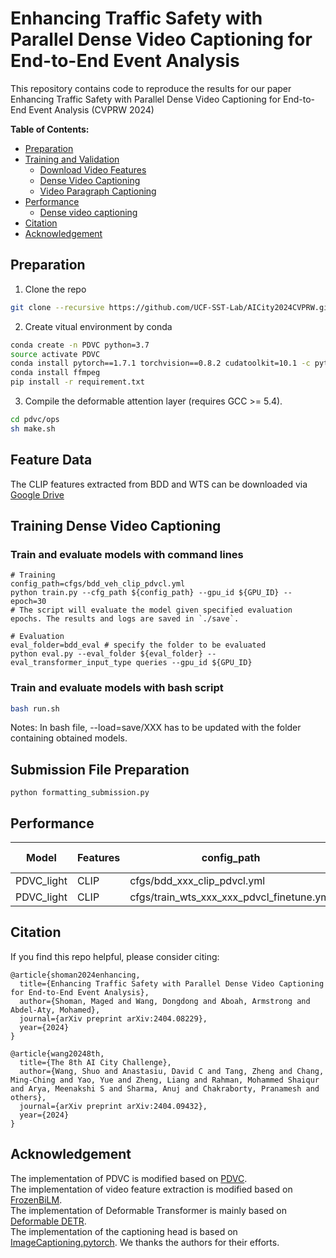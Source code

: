 # Enhancing Traffic Safety with Parallel Dense Video Captioning for End-to-End Event Analysis

This repository contains code to reproduce the results for our paper Enhancing Traffic Safety with Parallel Dense Video Captioning for End-to-End Event Analysis (CVPRW 2024) 


**Table of Contents:**
* [Preparation](#preparation)
* [Training and Validation](#training-and-validation)
  + [Download Video Features](#download-video-features)
  + [Dense Video Captioning](#dense-video-captioning)
  + [Video Paragraph Captioning](#video-paragraph-captioning)
* [Performance](#performance)
  + [Dense video captioning](#dense-video-captioning)
* [Citation](#citation)
* [Acknowledgement](#acknowledgement)



## Preparation

1. Clone the repo
```bash
git clone --recursive https://github.com/UCF-SST-Lab/AICity2024CVPRW.git
```

2. Create vitual environment by conda
```bash
conda create -n PDVC python=3.7
source activate PDVC
conda install pytorch==1.7.1 torchvision==0.8.2 cudatoolkit=10.1 -c pytorch
conda install ffmpeg
pip install -r requirement.txt
```

3. Compile the deformable attention layer (requires GCC >= 5.4). 
```bash
cd pdvc/ops
sh make.sh
```

## Feature Data

The CLIP features extracted from BDD and WTS can be downloaded via [Google Drive](https://drive.google.com/drive/folders/1s1Q2I2JLNekhzMHE5z4km4qBD65gZ_Yo?usp=drive_link)


## Training Dense Video Captioning
### Train and evaluate models with command lines
```
# Training
config_path=cfgs/bdd_veh_clip_pdvcl.yml
python train.py --cfg_path ${config_path} --gpu_id ${GPU_ID} --epoch=30
# The script will evaluate the model given specified evaluation epochs. The results and logs are saved in `./save`.

# Evaluation
eval_folder=bdd_eval # specify the folder to be evaluated
python eval.py --eval_folder ${eval_folder} --eval_transformer_input_type queries --gpu_id ${GPU_ID}
```

### Train and evaluate models with bash script
```bash
bash run.sh
```
Notes: In bash file, --load=save/XXX has to be updated with the folder containing obtained models.


## Submission File Preparation
```
python formatting_submission.py
```


## Performance

|  Model | Features | config_path |   BLEU4   | METEOR | ROUGE-L |  CIDEr | S2 |
|  ----  |  ----    |   ----  |  ----  |  ----  |  ----  |  ---- | ---- |
| PDVC_light   | CLIP  | cfgs/bdd_xxx_clip_pdvcl.yml | 0.2102 |	0.4435 |	0.4705 |	0.8698 | 30.2821 |
| PDVC_light   | CLIP  | cfgs/train_wts_xxx_xxx_pdvcl_finetune.yml | 0.2005 | 0.4115	| 0.4416 |	0.5573 | 27.7347|

## Citation
If you find this repo helpful, please consider citing:
```
@article{shoman2024enhancing,
  title={Enhancing Traffic Safety with Parallel Dense Video Captioning for End-to-End Event Analysis},
  author={Shoman, Maged and Wang, Dongdong and Aboah, Armstrong and Abdel-Aty, Mohamed},
  journal={arXiv preprint arXiv:2404.08229},
  year={2024}
}
```
```
@article{wang20248th,
  title={The 8th AI City Challenge},
  author={Wang, Shuo and Anastasiu, David C and Tang, Zheng and Chang, Ming-Ching and Yao, Yue and Zheng, Liang and Rahman, Mohammed Shaiqur and Arya, Meenakshi S and Sharma, Anuj and Chakraborty, Pranamesh and others},
  journal={arXiv preprint arXiv:2404.09432},
  year={2024}
}
```

## Acknowledgement

The implementation of PDVC is modified based on [PDVC](https://github.com/ttengwang/PDVC). <br>
The implementation of video feature extraction is modified based on [FrozenBiLM](https://github.com/antoyang/FrozenBiLM). <br>
The implementation of Deformable Transformer is mainly based on [Deformable DETR](https://github.com/fundamentalvision/Deformable-DETR). <br>
The implementation of the captioning head is based on [ImageCaptioning.pytorch](https://github.com/ruotianluo/ImageCaptioning.pytorch).
We thanks the authors for their efforts.
